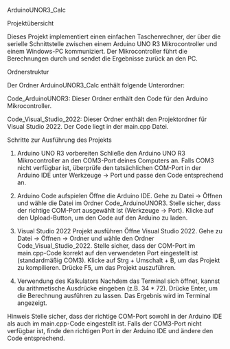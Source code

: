 ArduinoUNOR3_Calc


Projektübersicht

Dieses Projekt implementiert einen einfachen Taschenrechner, der über die serielle Schnittstelle zwischen einem Arduino UNO R3 Mikrocontroller und einem Windows-PC kommuniziert. Der Mikrocontroller führt die Berechnungen durch und sendet die Ergebnisse zurück an den PC.

Ordnerstruktur

Der Ordner ArduinoUNOR3_Calc enthält folgende Unterordner:

Code_ArduinoUNOR3: Dieser Ordner enthält den Code für den Arduino Mikrocontroller.

Code_Visual_Studio_2022: Dieser Ordner enthält den Projektordner für Visual Studio 2022. Der Code liegt in der main.cpp Datei.

Schritte zur Ausführung des Projekts

1. Arduino UNO R3 vorbereiten
Schließe den Arduino UNO R3 Mikrocontroller an den COM3-Port deines Computers an.
Falls COM3 nicht verfügbar ist, überprüfe den tatsächlichen COM-Port in der Arduino IDE unter Werkzeuge -> Port und passe den Code entsprechend an.

2. Arduino Code aufspielen
Öffne die Arduino IDE.
Gehe zu Datei -> Öffnen und wähle die Datei im Ordner Code_ArduinoUNOR3.
Stelle sicher, dass der richtige COM-Port ausgewählt ist (Werkzeuge -> Port).
Klicke auf den Upload-Button, um den Code auf den Arduino zu laden.

3. Visual Studio 2022 Projekt ausführen
Öffne Visual Studio 2022.
Gehe zu Datei -> Öffnen -> Ordner und wähle den Ordner Code_Visual_Studio_2022.
Stelle sicher, dass der COM-Port im main.cpp-Code korrekt auf den verwendeten Port eingestellt ist (standardmäßig COM3).
Klicke auf Strg + Umschalt + B, um das Projekt zu kompilieren.
Drücke F5, um das Projekt auszuführen.

4. Verwendung des Kalkulators
Nachdem das Terminal sich öffnet, kannst du arithmetische Ausdrücke eingeben (z.B. 34 * 72).
Drücke Enter, um die Berechnung ausführen zu lassen.
Das Ergebnis wird im Terminal angezeigt.

Hinweis
Stelle sicher, dass der richtige COM-Port sowohl in der Arduino IDE als auch im main.cpp-Code eingestellt ist. Falls der COM3-Port nicht verfügbar ist, finde den richtigen Port in der Arduino IDE und ändere den Code entsprechend.
